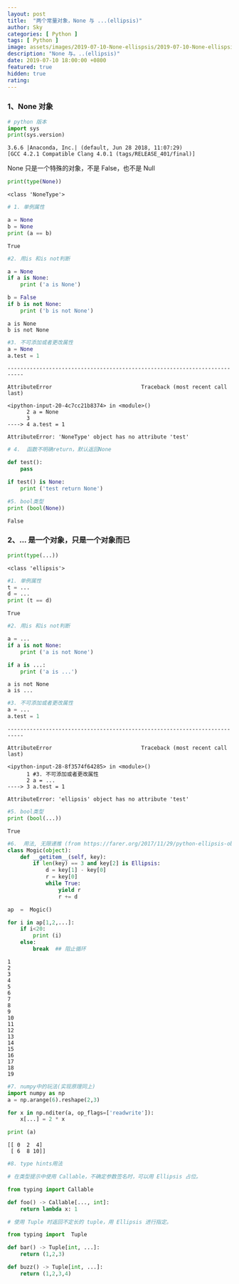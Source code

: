 ```yaml
---
layout: post
title:  "两个常量对象，None 与 ...(ellipsis)"
author: Sky
categories: [ Python ]
tags: [ Python ]
image: assets/images/2019-07-10-None-ellispsis/2019-07-10-None-ellispsis.jpg
description: "None 与。..(ellipsis)"
date: 2019-07-10 18:00:00 +0800
featured: true
hidden: true
rating:
---
```


### 1、None 对象

```python
# python 版本
import sys
print(sys.version)

```

```
3.6.6 |Anaconda, Inc.| (default, Jun 28 2018, 11:07:29)
[GCC 4.2.1 Compatible Clang 4.0.1 (tags/RELEASE_401/final)]
```

None 只是一个特殊的对象，不是 False，也不是 Null

```python
print(type(None))
```

```
<class 'NoneType'>
```

```python
# 1. 单例属性

a = None
b = None
print (a == b)
```

```
True
```

```python
#2. 用is 和is not判断

a = None
if a is None:
    print ('a is None')

b = False
if b is not None:
    print ('b is not None')
```

```
a is None
b is not None
```

```python
#3. 不可添加或者更改属性
a = None
a.test = 1
```

```
---------------------------------------------------------------------------

AttributeError                            Traceback (most recent call last)

<ipython-input-20-4c7cc21b8374> in <module>()
      2 a = None
      3
----> 4 a.test = 1
```

```
AttributeError: 'NoneType' object has no attribute 'test'
```

```python
# 4.  函数不明确return，默认返回None

def test():
    pass

if test() is None:
    print ('test return None')
```

```python
#5. bool类型
print (bool(None))
```

```
False
```

### 2、... 是一个对象，只是一个对象而已

```python
print(type(...))
```

```
<class 'ellipsis'>
```

```python
#1. 单例属性
t = ...
d = ...
print (t == d)
```

```
True
```

```python
#2. 用is 和is not判断

a = ...
if a is not None:
    print ('a is not None')

if a is ...:
    print ('a is ...')
```

```
a is not None
a is ...
```

```python
#3. 不可添加或者更改属性
a = ...
a.test = 1

```

```
---------------------------------------------------------------------------

AttributeError                            Traceback (most recent call last)

<ipython-input-28-8f3574f64285> in <module>()
      1 #3. 不可添加或者更改属性
      2 a = ...
----> 3 a.test = 1

```

```
AttributeError: 'ellipsis' object has no attribute 'test'

```

```python
#5. bool类型
print (bool(...))

```

```
True

```

```python
#6.  用法, 无限递推 (from https://farer.org/2017/11/29/python-ellipsis-object/)
class Mogic(object):
    def __getitem__(self, key):
        if len(key) == 3 and key[2] is Ellipsis:
            d = key[1] - key[0]
            r = key[0]
            while True:
                yield r
                r += d

ap  =  Mogic()

for i in ap[1,2,...]:
    if i<20:
        print (i)
    else:
        break  ## 阻止循环

```

```
1
2
3
4
5
6
7
8
9
10
11
12
13
14
15
16
17
18
19
```

```python
#7. numpy中的玩法(实现原理同上)
import numpy as np
a = np.arange(6).reshape(2,3)

for x in np.nditer(a, op_flags=['readwrite']):
    x[...] = 2 * x

print (a)
```

```
[[ 0  2  4]
 [ 6  8 10]]
```

```python
#8. type hints用法

# 在类型提示中使用 Callable，不确定参数签名时，可以用 Ellipsis 占位。

from typing import Callable

def foo() -> Callable[..., int]:
    return lambda x: 1

# 使用 Tuple 时返回不定长的 tuple，用 Ellipsis 进行指定。

from typing import  Tuple

def bar() -> Tuple[int, ...]:
    return (1,2,3)

def buzz() -> Tuple[int, ...]:
    return (1,2,3,4)
```
